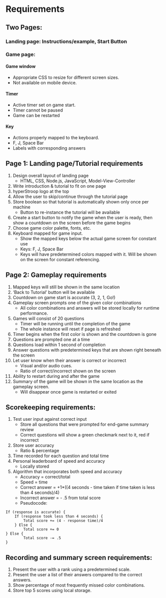 # Requirements
## Two Pages:
### Landing page: Instructions/example, Start Button
### Game page: 
#### Game window
* Appropriate CSS to resize for different screen sizes.
* Not available on mobile device.
#### Timer
* Active timer set on game start.
* Timer cannot be paused
* Game can be restarted
#### Key
* Actions properly mapped to the keyboard.
* F, J, Space Bar
* Labels with corresponding answers
## Page 1: Landing page/Tutorial requirements
1. Design overall layout of landing page
    * HTML, CSS, Node.js, JavaScript, Model-View-Controller
2. Write introduction & tutorial to fit on one page
3. hyperStroop logo at the top
4. Allow the user to skip/continue through the tutorial page
5. Store boolean so that tutorial is automatically shown only once per machine
    * Button to re-instance the tutorial will be available
6. Create a start button to notify the game when the user is ready, then show a countdown on the screen before the game begins
7. Choose game color palette, fonts, etc.
8. Keyboard mapped for game input.
    * Show the mapped keys below the actual game screen for constant use
    * Keys: F, J, Space Bar
    * Keys will have predetermined colors mapped with it. Will be shown on the screen for constant referencing.
## Page 2: Gameplay requirements
1. Mapped keys will still be shown in the same location
2. ‘Back to Tutorial’ button will be available
3. Countdown on game start is accurate (3, 2, 1, Go!)
4. Gameplay screen prompts one of the given color combinations
    * All color combinations and answers will be stored locally for runtime performance.
5. Games will consist of 20 questions 
    * Timer will be running until the completion of the game
    * The whole instance will reset if page is refreshed
6. Timer begins when the first color is shown and the countdown is gone
7. Questions are prompted one at a time
8. Questions load within 1 second of completion
9. Answer questions with predetermined keys that are shown right beneath the screen
10. Let user know when their answer is correct or incorrect
    * Visual and/or audio cues.
    * Ratio of correct/incorrect shown on the screen
11. Ability to restart during and after the game
12. Summary of the game will be shown in the same location as the gameplay screen.
    * Will disappear once game is restarted or exited
## Scorekeeping requirements: 
1. Test user input against correct input 
    * Store all questions that were prompted for end-game summary review
    * Correct questions will show a green checkmark next to it, red if incorrect
2. Store user accuracy
    * Ratio & percentage
3. Time recorded for each question and total time
4. Personal leaderboard of speed and accuracy
    * Locally stored
5. Algorithm that incorporates both speed and accuracy
    * Accuracy = correct/total
    * Speed = time
    * Correct answer = +1*((4 seconds - time taken if time taken is less than 4 seconds)/4)
    * Incorrect answer = - .5 from total score
    * Pseudocode:
``` 
If (response is accurate) {
	If (response took less than 4 seconds) {
		Total score += (4 - response time)/4
	} Else {
		Total score += 0 
} Else {
		Total score -= .5
} 
```

## Recording and summary screen requirements:
1. Present the user with a rank using a predetermined scale.
2. Present the user a list of their answers compared to the correct answers.
3. Show percentage of most frequently missed color combinations.
4. Store top 5 scores using local storage.

